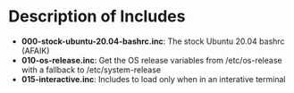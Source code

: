 # Description of Includes
 * **000-stock-ubuntu-20.04-bashrc.inc**: The stock Ubuntu 20.04 bashrc (AFAIK)
 * **010-os-release.inc**: Get the OS release variables from /etc/os-release with a fallback to /etc/system-release
 * **015-interactive.inc**: Includes to load only when in an interative terminal
